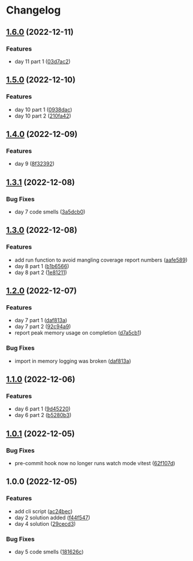 # Changelog

## [1.6.0](https://github.com/AnthonyPorthouse/advent-of-code-2022/compare/v1.5.0...v1.6.0) (2022-12-11)


### Features

* day 11 part 1 ([03d7ac2](https://github.com/AnthonyPorthouse/advent-of-code-2022/commit/03d7ac290850eed23e9a2b518e6cfeb44612baf0))

## [1.5.0](https://github.com/AnthonyPorthouse/advent-of-code-2022/compare/v1.4.0...v1.5.0) (2022-12-10)


### Features

* day 10 part 1 ([0938dac](https://github.com/AnthonyPorthouse/advent-of-code-2022/commit/0938dac7c0b5e44c4b132b2eec34096f0848f23e))
* day 10 part 2 ([210fa42](https://github.com/AnthonyPorthouse/advent-of-code-2022/commit/210fa42eb7aaf07d45d1fc162b4a8ecda26fcad0))

## [1.4.0](https://github.com/AnthonyPorthouse/advent-of-code-2022/compare/v1.3.1...v1.4.0) (2022-12-09)


### Features

* day 9 ([8f32392](https://github.com/AnthonyPorthouse/advent-of-code-2022/commit/8f323922c9561cd74738dec8d63a3e1a2e6f6566))

## [1.3.1](https://github.com/AnthonyPorthouse/advent-of-code-2022/compare/v1.3.0...v1.3.1) (2022-12-08)


### Bug Fixes

* day 7 code smells ([3a5dcb0](https://github.com/AnthonyPorthouse/advent-of-code-2022/commit/3a5dcb0b97806cb46954e5b3e7f5c86dad17ec14))

## [1.3.0](https://github.com/AnthonyPorthouse/advent-of-code-2022/compare/v1.2.0...v1.3.0) (2022-12-08)


### Features

* add run function to avoid mangling coverage report numbers ([aafe589](https://github.com/AnthonyPorthouse/advent-of-code-2022/commit/aafe589fd2af072907d282ed2ab43c42e5bb0683))
* day 8 part 1 ([b1b6566](https://github.com/AnthonyPorthouse/advent-of-code-2022/commit/b1b65666e15a6cf699d9a3cf62d8b2170f117cb1))
* day 8 part 2 ([1e81211](https://github.com/AnthonyPorthouse/advent-of-code-2022/commit/1e81211c4938f6afda59337833471b1f6adaf4fd))

## [1.2.0](https://github.com/AnthonyPorthouse/advent-of-code-2022/compare/v1.1.0...v1.2.0) (2022-12-07)


### Features

* day 7 part 1 ([daf813a](https://github.com/AnthonyPorthouse/advent-of-code-2022/commit/daf813ab1580f782e657346a62e655f2f776ba9f))
* day 7 part 2 ([92c94a9](https://github.com/AnthonyPorthouse/advent-of-code-2022/commit/92c94a928ed1f7ca90d81b1245a5c01d767e5094))
* report peak memory usage on completion ([d7a5cb1](https://github.com/AnthonyPorthouse/advent-of-code-2022/commit/d7a5cb13016675732a4153f36932e27ac5dc8502))


### Bug Fixes

* import in memory logging was broken ([daf813a](https://github.com/AnthonyPorthouse/advent-of-code-2022/commit/daf813ab1580f782e657346a62e655f2f776ba9f))

## [1.1.0](https://github.com/AnthonyPorthouse/advent-of-code-2022/compare/v1.0.1...v1.1.0) (2022-12-06)


### Features

* day 6 part 1 ([9d45220](https://github.com/AnthonyPorthouse/advent-of-code-2022/commit/9d45220b7ce166e7fc03830767bb8b782c72820a))
* day 6 part 2 ([b5280b3](https://github.com/AnthonyPorthouse/advent-of-code-2022/commit/b5280b3825b3ab7cb0c16540d2d1d0714e062aee))

## [1.0.1](https://github.com/AnthonyPorthouse/advent-of-code-2022/compare/v1.0.0...v1.0.1) (2022-12-05)


### Bug Fixes

* pre-commit hook now no longer runs watch mode vitest ([62f107d](https://github.com/AnthonyPorthouse/advent-of-code-2022/commit/62f107d526dbad1852c70be6b95f244a1aa6459b))

## 1.0.0 (2022-12-05)


### Features

* add cli script ([ac24bec](https://github.com/AnthonyPorthouse/advent-of-code-2022/commit/ac24bec9eca64f2c6b72c39b986d63ffc2bbeff9))
* day 2 solution added ([f44f547](https://github.com/AnthonyPorthouse/advent-of-code-2022/commit/f44f547dbbd8451515e6fd4f4164572ef6cc5ca5))
* day 4 solution ([29cecd3](https://github.com/AnthonyPorthouse/advent-of-code-2022/commit/29cecd3861bc49c1a0e7f821bd3b5d76c5856e94))


### Bug Fixes

* day 5 code smells ([181626c](https://github.com/AnthonyPorthouse/advent-of-code-2022/commit/181626cc4ce162653bf6de59840edb8f9aaeb330))

